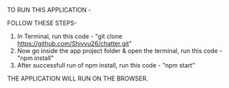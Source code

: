 TO RUN THIS APPLICATION -

FOLLOW THESE STEPS-
1. In Terminal, run this code - "git clone https://github.com/Shivvu26/chatter.git"
2. Now go inside the app project folder & open the terminal, run this code - "npm install"
3. After successfull run of npm install, run this code - "npm start"

THE APPLICATION WILL RUN ON THE BROWSER.

